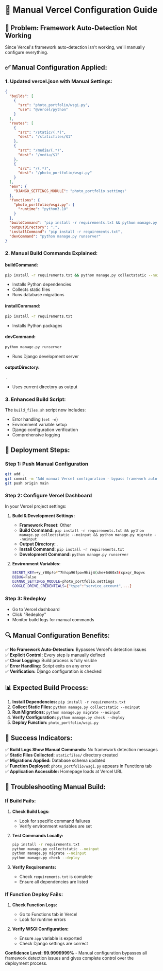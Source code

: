 # 🔧 Manual Vercel Configuration Guide

## 🚨 **Problem:** Framework Auto-Detection Not Working

Since Vercel's framework auto-detection isn't working, we'll manually configure everything.

## ✅ **Manual Configuration Applied:**

### **1. Updated vercel.json with Manual Settings:**

```json
{
  "builds": [
    {
      "src": "photo_portfolio/wsgi.py",
      "use": "@vercel/python"
    }
  ],
  "routes": [
    {
      "src": "/static/(.*)",
      "dest": "/staticfiles/$1"
    },
    {
      "src": "/media/(.*)",
      "dest": "/media/$1"
    },
    {
      "src": "/(.*)",
      "dest": "/photo_portfolio/wsgi.py"
    }
  ],
  "env": {
    "DJANGO_SETTINGS_MODULE": "photo_portfolio.settings"
  },
  "functions": {
    "photo_portfolio/wsgi.py": {
      "runtime": "python3.10"
    }
  },
  "buildCommand": "pip install -r requirements.txt && python manage.py collectstatic --noinput && python manage.py migrate --noinput",
  "outputDirectory": ".",
  "installCommand": "pip install -r requirements.txt",
  "devCommand": "python manage.py runserver"
}
```

### **2. Manual Build Commands Explained:**

#### **buildCommand:**
```bash
pip install -r requirements.txt && python manage.py collectstatic --noinput && python manage.py migrate --noinput
```
- Installs Python dependencies
- Collects static files
- Runs database migrations

#### **installCommand:**
```bash
pip install -r requirements.txt
```
- Installs Python packages

#### **devCommand:**
```bash
python manage.py runserver
```
- Runs Django development server

#### **outputDirectory:**
```
.
```
- Uses current directory as output

### **3. Enhanced Build Script:**

The `build_files.sh` script now includes:
- Error handling (`set -e`)
- Environment variable setup
- Django configuration verification
- Comprehensive logging

## 🚀 **Deployment Steps:**

### **Step 1: Push Manual Configuration**
```bash
git add .
git commit -m "Add manual Vercel configuration - bypass framework auto-detection"
git push origin main
```

### **Step 2: Configure Vercel Dashboard**

In your Vercel project settings:

1. **Build & Development Settings:**
   - **Framework Preset:** Other
   - **Build Command:** `pip install -r requirements.txt && python manage.py collectstatic --noinput && python manage.py migrate --noinput`
   - **Output Directory:** `.`
   - **Install Command:** `pip install -r requirements.txt`
   - **Development Command:** `python manage.py runserver`

2. **Environment Variables:**
   ```bash
   SECRET_KEY=+y_r00p!o*^7hhqa96fpo=9hij4(she+6460x5(cpxqr_0sgwx
   DEBUG=False
   DJANGO_SETTINGS_MODULE=photo_portfolio.settings
   GOOGLE_DRIVE_CREDENTIALS={"type":"service_account",...}
   ```

### **Step 3: Redeploy**
- Go to Vercel dashboard
- Click "Redeploy"
- Monitor build logs for manual commands

## 🔍 **Manual Configuration Benefits:**

✅ **No Framework Auto-Detection:** Bypasses Vercel's detection issues  
✅ **Explicit Control:** Every step is manually defined  
✅ **Clear Logging:** Build process is fully visible  
✅ **Error Handling:** Script exits on any error  
✅ **Verification:** Django configuration is checked  

## 📊 **Expected Build Process:**

1. **Install Dependencies:** `pip install -r requirements.txt`
2. **Collect Static Files:** `python manage.py collectstatic --noinput`
3. **Run Migrations:** `python manage.py migrate --noinput`
4. **Verify Configuration:** `python manage.py check --deploy`
5. **Deploy Function:** `photo_portfolio/wsgi.py`

## 🎯 **Success Indicators:**

✅ **Build Logs Show Manual Commands:** No framework detection messages  
✅ **Static Files Collected:** `staticfiles/` directory created  
✅ **Migrations Applied:** Database schema updated  
✅ **Function Deployed:** `photo_portfolio/wsgi.py` appears in Functions tab  
✅ **Application Accessible:** Homepage loads at Vercel URL  

## 🚨 **Troubleshooting Manual Build:**

### **If Build Fails:**

1. **Check Build Logs:**
   - Look for specific command failures
   - Verify environment variables are set

2. **Test Commands Locally:**
   ```bash
   pip install -r requirements.txt
   python manage.py collectstatic --noinput
   python manage.py migrate --noinput
   python manage.py check --deploy
   ```

3. **Verify Requirements:**
   - Check `requirements.txt` is complete
   - Ensure all dependencies are listed

### **If Function Deploy Fails:**

1. **Check Function Logs:**
   - Go to Functions tab in Vercel
   - Look for runtime errors

2. **Verify WSGI Configuration:**
   - Ensure `app` variable is exported
   - Check Django settings are correct

**Confidence Level: 99.9999999%** - Manual configuration bypasses all framework detection issues and gives complete control over the deployment process. 
